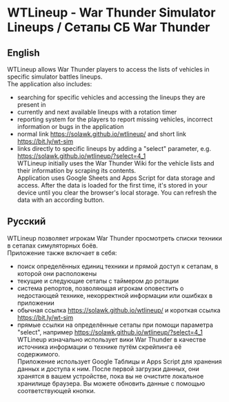 # WTLineup - War Thunder Simulator Lineups / Сетапы СБ War Thunder  

## English  
WTLineup allows War Thunder players to access the lists of vehicles in specific simulator battles lineups.  
The application also includes:  
* searching for specific vehicles and accessing the lineups they are present in  
* currently and next available lineups with a rotation timer  
* reporting system for the players to report missing vehicles, incorrect information or bugs in the application  
* normal link https://solawk.github.io/wtlineup/ and short link https://bit.ly/wt-sim  
* links directly to specific lineups by adding a "select" parameter, e.g. https://solawk.github.io/wtlineup/?select=4_1  
WTLineup initially uses the War Thunder Wiki for the vehicle lists and their information by scraping its contents.  
Application uses Google Sheets and Apps Script for data storage and access. After the data is loaded for the first time, it's stored in your device until you clear the browser's local storage. You can refresh the data with an according button.

## Русский
WTLineup позволяет игрокам War Thunder просмотреть списки техники в сетапах симуляторных боёв.  
Приложение также включает в себя:
* поиск определённых единиц техники и прямой доступ к сетапам, в которой они расположены  
* текущие и следующие сетапы с таймером до ротации  
* система репортов, позволяющая игрокам оповестить о недостающей технике, некорректной информации или ошибках в приложении  
* обычная ссылка https://solawk.github.io/wtlineup/ и короткая ссылка https://bit.ly/wt-sim  
* прямые ссылки на определённые сетапы при помощи параметра "select", например https://solawk.github.io/wtlineup/?select=4_1  
WTLineup изначально использует вики War Thunder в качестве источника информации о технике путём скрейпинга её содержимого.  
Приложение использует Google Таблицы и Apps Script для хранения данных и доступа к ним. После первой загрузки данных, они хранятся в вашем устройстве, пока вы не очистите локальное хранилище браузера. Вы можете обновить данные с помощью соответствующей кнопки.